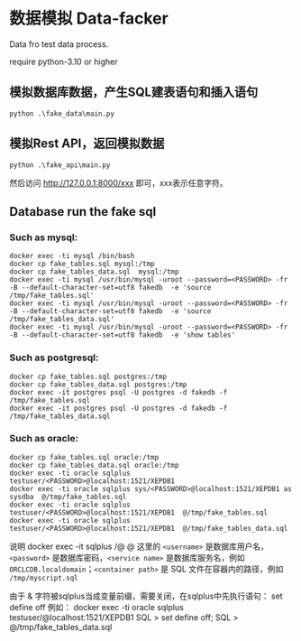 
# 数据模拟 Data-facker 

Data fro test data process.

require python-3.10 or higher


## 模拟数据库数据，产生SQL建表语句和插入语句

```
python .\fake_data\main.py
```

## 模拟Rest API，返回模拟数据

```
python .\fake_api\main.py
```

然后访问 http://127.0.0.1:8000/xxx 即可，xxx表示任意字符。


## Database run the fake sql

### Such as mysql:

```
docker exec -ti mysql /bin/bash
docker cp fake_tables.sql mysql:/tmp
docker cp fake_tables_data.sql  mysql:/tmp
docker exec -ti mysql /usr/bin/mysql -uroot --password=<PASSWORD> -fr -B --default-character-set=utf8 fakedb  -e 'source /tmp/fake_tables.sql'
docker exec -ti mysql /usr/bin/mysql -uroot --password=<PASSWORD> -fr -B --default-character-set=utf8 fakedb  -e 'source /tmp/fake_tables_data.sql'
docker exec -ti mysql /usr/bin/mysql -uroot --password=<PASSWORD> -fr -B --default-character-set=utf8 fakedb  -e 'show tables'
```


### Such as postgresql:

```
docker cp fake_tables.sql postgres:/tmp
docker cp fake_tables_data.sql postgres:/tmp
docker exec -it postgres psql -U postgres -d fakedb -f /tmp/fake_tables.sql
docker exec -it postgres psql -U postgres -d fakedb -f /tmp/fake_tables_data.sql
```


### Such as oracle:

```
docker cp fake_tables.sql oracle:/tmp
docker cp fake_tables_data.sql oracle:/tmp
docker exec -ti oracle sqlplus testuser/<PASSWORD>@localhost:1521/XEPDB1 
docker exec -ti oracle sqlplus sys/<PASSWORD>@localhost:1521/XEPDB1 as sysdba  @/tmp/fake_tables.sql
docker exec -ti oracle sqlplus testuser/<PASSWORD>@localhost:1521/XEPDB1  @/tmp/fake_tables.sql
docker exec -ti oracle sqlplus testuser/<PASSWORD>@localhost:1521/XEPDB1  @/tmp/fake_tables_data.sql
```

说明
docker exec -it <container name> sqlplus <username>/<password>@<service name> @<container path>
  这里的 `<username>` 是数据库用户名，`<password>` 是数据库密码，`<service name>` 是数据库服务名，例如 `ORCLCDB.localdomain`；`<container path>` 是 SQL 文件在容器内的路径，例如 `/tmp/myscript.sql`

由于 & 字符被sqlplus当成变量前缀，需要关闭，在sqlplus中先执行语句： set define off
例如：
docker exec -ti oracle sqlplus testuser/<PASSWORD>@localhost:1521/XEPDB1 
SQL > set define off;
SQL > @/tmp/fake_tables_data.sql

